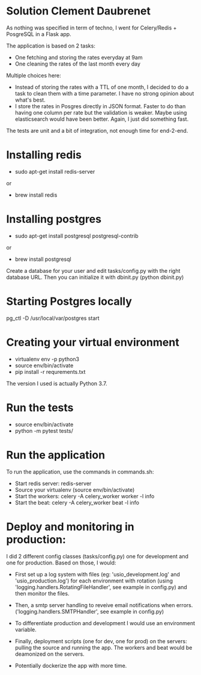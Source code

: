 # Solution Clement Daubrenet

As nothing was specified in term of techno, I went for Celery/Redis + PosgreSQL in a Flask app.

The application is based on 2 tasks:

- One fetching and storing the rates everyday at 9am
- One cleaning the rates of the last month every day

Multiple choices here:

- Instead of storing the rates with a TTL of one month, I decided to do a task to clean them with a time parameter.
I have no strong opinion about what's best.
- I store the rates in Posgres directly in JSON format. Faster to do than having one column per rate but the validation
is weaker. Maybe using elasticsearch would have been better. Again, I just did something fast.

The tests are unit and a bit of integration, not enough time for end-2-end.

# Installing redis

- sudo apt-get install redis-server

or

- brew install redis

# Installing postgres

- sudo apt-get install postgresql postgresql-contrib

or

- brew install postgresql

Create a database for your user and edit tasks/config.py with the right database URL.
Then you can initialize it with dbinit.py (python dbinit.py)

# Starting Postgres locally

pg_ctl -D /usr/local/var/postgres start


# Creating your virtual environment

- virtualenv env -p python3
- source env/bin/activate
- pip install -r requrements.txt

The version I used is actually Python 3.7.

# Run the tests

- source env/bin/activate
- python -m pytest tests/


# Run the application

To run the application, use the commands in commands.sh:

- Start redis server: redis-server
- Source your virtualenv (source env/bin/activate)
- Start the workers: celery -A celery_worker worker -l info
- Start the beat: celery -A celery_worker beat -l info


# Deploy and monitoring in production:

I did 2 different config classes (tasks/config.py) one for development and one for production.
Based on those, I would:

- First set up a log system with files (eg: 'usio_development.log' and 'usio_production.log')
for each environment with rotation (using 'logging.handlers.RotatingFileHandler', see example in config.py) and then
monitor the files.

- Then, a smtp server handling to reveive email notifications when errors. ('logging.handlers.SMTPHandler', see
example in config.py)

- To differentiate production and development I would use an environment variable.

- Finally, deployment scripts (one for dev, one for prod) on the servers: pulling the source and running the app.
The workers and beat would be deamonized on the servers.

- Potentially dockerize the app with more time.
